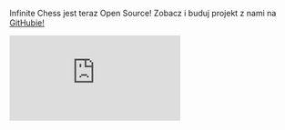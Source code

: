 Infinite Chess jest teraz Open Source! Zobacz i buduj projekt z nami na [GitHubie!](https://github.com/Infinite-Chess/infinitechess.org)

<iframe src="https://www.youtube.com/embed/fSUEKosgyt0?si=L-blqfVEpPBmQLMn" title="YouTube video player" frameborder="0" allow="accelerometer; autoplay; clipboard-write; encrypted-media; gyroscope; picture-in-picture; web-share" referrerpolicy="strict-origin-when-cross-origin" allowfullscreen=""></iframe>

